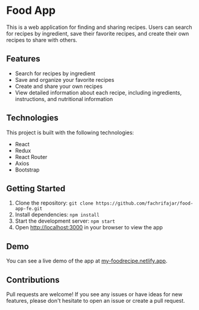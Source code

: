 # Food App

This is a web application for finding and sharing recipes. Users can search for recipes by ingredient, save their favorite recipes, and create their own recipes to share with others.

## Features

- Search for recipes by ingredient
- Save and organize your favorite recipes
- Create and share your own recipes
- View detailed information about each recipe, including ingredients, instructions, and nutritional information

## Technologies

This project is built with the following technologies:

- React
- Redux
- React Router
- Axios
- Bootstrap

## Getting Started

1. Clone the repository: `git clone https://github.com/fachrifajar/food-app-fe.git`
2. Install dependencies: `npm install`
3. Start the development server: `npm start`
4. Open [http://localhost:3000](http://localhost:3000) in your browser to view the app

## Demo

You can see a live demo of the app at [my-foodrecipe.netlify.app](https://my-foodrecipe.netlify.app/).

## Contributions

Pull requests are welcome! If you see any issues or have ideas for new features, please don't hesitate to open an issue or create a pull request.


